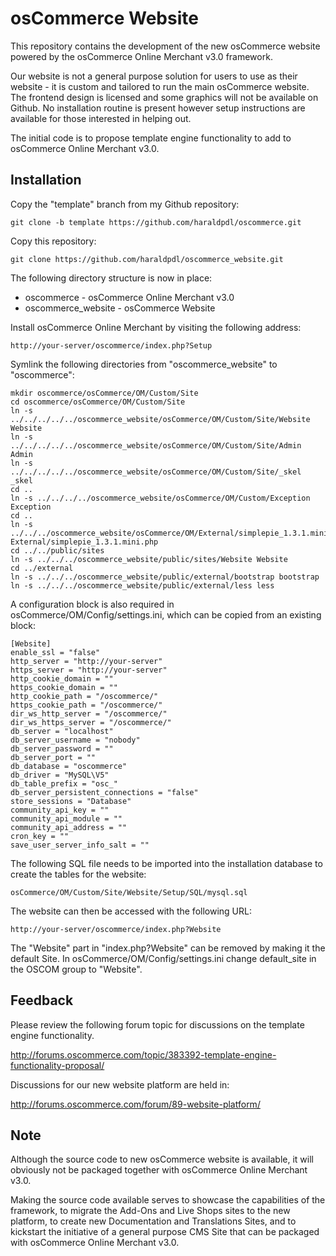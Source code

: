 osCommerce Website
==================

This repository contains the development of the new osCommerce website powered
by the osCommerce Online Merchant v3.0 framework.

Our website is not a general purpose solution for users to use as their
website - it is custom and tailored to run the main osCommerce website. The
frontend design is licensed and some graphics will not be available on Github.
No installation routine is present however setup instructions are available for
those interested in helping out.

The initial code is to propose template engine functionality to add to
osCommerce Online Merchant v3.0.

Installation
------------

Copy the "template" branch from my Github repository:

    git clone -b template https://github.com/haraldpdl/oscommerce.git

Copy this repository:

    git clone https://github.com/haraldpdl/oscommerce_website.git

The following directory structure is now in place:

* oscommerce - osCommerce Online Merchant v3.0
* oscommerce_website - osCommerce Website

Install osCommerce Online Merchant by visiting the following address:

    http://your-server/oscommerce/index.php?Setup

Symlink the following directories from "oscommerce_website" to "oscommerce":

    mkdir oscommerce/osCommerce/OM/Custom/Site
    cd oscommerce/osCommerce/OM/Custom/Site
    ln -s ../../../../../oscommerce_website/osCommerce/OM/Custom/Site/Website Website
    ln -s ../../../../../oscommerce_website/osCommerce/OM/Custom/Site/Admin Admin
    ln -s ../../../../../oscommerce_website/osCommerce/OM/Custom/Site/_skel _skel
    cd ..
    ln -s ../../../../oscommerce_website/osCommerce/OM/Custom/Exception Exception
    cd ..
    ln -s ../../../oscommerce_website/osCommerce/OM/External/simplepie_1.3.1.mini.php External/simplepie_1.3.1.mini.php
    cd ../../public/sites
    ln -s ../../../oscommerce_website/public/sites/Website Website
    cd ../external
    ln -s ../../../oscommerce_website/public/external/bootstrap bootstrap
    ln -s ../../../oscommerce_website/public/external/less less

A configuration block is also required in osCommerce/OM/Config/settings.ini,
which can be copied from an existing block:

    [Website]
    enable_ssl = "false"
    http_server = "http://your-server"
    https_server = "http://your-server"
    http_cookie_domain = ""
    https_cookie_domain = ""
    http_cookie_path = "/oscommerce/"
    https_cookie_path = "/oscommerce/"
    dir_ws_http_server = "/oscommerce/"
    dir_ws_https_server = "/oscommerce/"
    db_server = "localhost"
    db_server_username = "nobody"
    db_server_password = ""
    db_server_port = ""
    db_database = "oscommerce"
    db_driver = "MySQL\V5"
    db_table_prefix = "osc_"
    db_server_persistent_connections = "false"
    store_sessions = "Database"
    community_api_key = ""
    community_api_module = ""
    community_api_address = ""
    cron_key = ""
    save_user_server_info_salt = ""

The following SQL file needs to be imported into the installation database to
create the tables for the website:

    osCommerce/OM/Custom/Site/Website/Setup/SQL/mysql.sql

The website can then be accessed with the following URL:

    http://your-server/oscommerce/index.php?Website

The "Website" part in "index.php?Website" can be removed by making it the
default Site. In osCommerce/OM/Config/settings.ini change default_site in the
OSCOM group to "Website".

Feedback
---------

Please review the following forum topic for discussions on the template engine
functionality.

http://forums.oscommerce.com/topic/383392-template-engine-functionality-proposal/

Discussions for our new website platform are held in:

http://forums.oscommerce.com/forum/89-website-platform/

Note
----

Although the source code to new osCommerce website is available, it will
obviously not be packaged together with osCommerce Online Merchant v3.0.

Making the source code available serves to showcase the capabilities of the
framework, to migrate the Add-Ons and Live Shops sites to the new platform,
to create new Documentation and Translations Sites, and to kickstart the
initiative of a general purpose CMS Site that can be packaged with
osCommerce Online Merchant v3.0.
